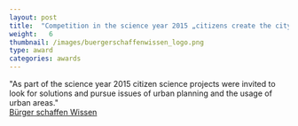 ```yaml
---
layout: post
title:  "Competition in the science year 2015 „citizens create the city of tomorrow“"
weight:   6
thumbnail: /images/buergerschaffenwissen_logo.png
type: award
categories: awards
---
```

"As part of the science year 2015 citizen science projects were invited to look for solutions and pursue issues of urban planning and the usage of urban areas."
<br><a href="http://www.buergerschaffenwissen.de/mitmachen/wj-wettbewerb">Bürger schaffen Wissen</a>
